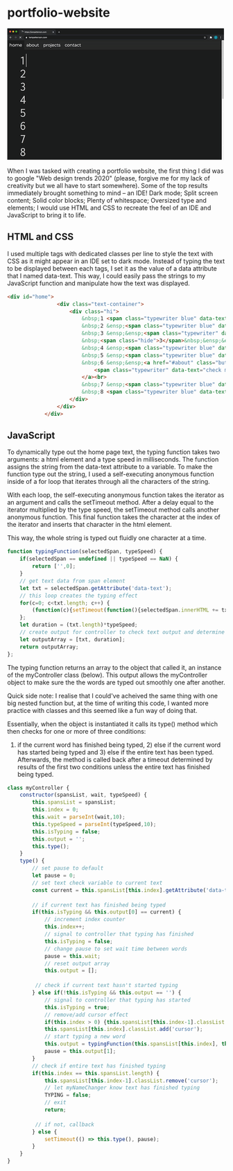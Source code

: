 # portfolio-website

![](homepage.gif)

When I was tasked with creating a portfolio website, the first thing I did was to google "Web design trends 2020" (please, forgive me for my lack of creativity but we all have to start somewhere). Some of the top results immediately brought something to mind – an IDE! Dark mode; Split screen content; Solid color blocks; Plenty of whitespace; Oversized type and elements; I would use HTML and CSS to recreate the feel of an IDE and JavaScript to bring it to life.

## HTML and CSS
I used multiple <span> tags with dedicated classes per line to style the text with CSS as it might appear in an IDE set to dark mode. Instead of typing the text to be displayed between each tags, I set it as the value of a data attribute that I named data-text. This way, I could easily pass the strings to my JavaScript function and manipulate how the text was displayed.

```html
<div id="home">
                <div class="text-container">
                    <div class="hi">
                        &nbsp;1 <span class="typewriter blue" data-text="&lt;div "></span><span class="typewriter lgblue" data-text="id="></span><span class="typewriter orange" data-text="&quot;hi&quot;"></span><span class="typewriter blue" data-text="&gt;"></span><br>
                        &nbsp;2 &ensp;<span class="typewriter blue" data-text="&lt;h1&gt;"></span><br>
                        &nbsp;3 &ensp;&ensp;<span class="typewriter" data-text="I'm "></span><span class="smscreen"><span class="typewriter blue break" data-text="&lt;br&gt;"></span><br>
                        &nbsp;<span class="hide">3</span>&nbsp;&ensp;&ensp;</span><span class="typewriter myName" data-text="Ian Patterson" data-wait="1500" onclick="init()"></span><br>
                        &nbsp;4 &ensp;<span class="typewriter blue" data-text="&lt;/h1&gt;"></span><br>
                        &nbsp;5 &ensp;<span class="typewriter blue" data-text="&lt;button&gt;"></span><br>
                        &nbsp;6 &ensp;&ensp;<a href="#about" class="button">
                            <span class="typewriter" data-text="check me out"></span>
                        </a><br>
                        &nbsp;7 &ensp;<span class="typewriter blue" data-text="&lt;/button&gt;"></span><br>
                        &nbsp;8 <span class="typewriter blue" data-text="&lt;/div&gt;"></span><br>&nbsp;9<br>10<br>11<br>12<br>13<br>14<br>15<br>16<br>17
                    </div>
                </div>
            </div>
```

## JavaScript

To dynamically type out the home page text, the typing function takes two arguments: a html element and a type speed in milliseconds.
The function assigns the string from the data-text attribute to a variable.
To make the function type out the string, I used a self-executing anonymous function inside of a for loop that iterates through all the characters of the string.

With each loop, the self-executing anonymous function takes the iterator as an argument and calls the setTimeout method.
After a delay equal to the iterator multiplied by the type speed, the setTimeout method calls another anonymous function.
This final function takes the character at the index of the iterator and inserts that character in the html element.

This way, the whole string is typed out fluidly one character at a time.

```javascript
function typingFunction(selectedSpan, typeSpeed) {
    if(selectedSpan == undefined || typeSpeed == NaN) {
        return ['',0];
    }
    // get text data from span element
    let txt = selectedSpan.getAttribute('data-text');
    // this loop creates the typing effect
    for(c=0; c<txt.length; c++) {
        (function(c){setTimeout(function(){selectedSpan.innerHTML += txt[c];}, c*typeSpeed);})(c);
    };
    let duration = (txt.length)*typeSpeed;
    // create output for controller to check text output and determine timing
    let outputArray = [txt, duration];
    return outputArray;
};
```
The typing function returns an array to the object that called it, an instance of the myController class (below).
This output allows the myController object to make sure the the words are typed out smoothly one after another.

Quick side note: I realise that I could've acheived the same thing with one big nested function but, at the time of writing this code, I wanted more practice with classes and this seemed like a fun way of doing that.

Essentially, when the object is instantiated it calls its type() method which then checks for one or more of three conditions:
1) if the current word has finished being typed, 2) else if the current word has started being typed and 3) else if the entire text has been typed.
Afterwards, the method is called back after a timeout determined by results of the first two conditions unless the entire text has finished being typed.

```javascript
class myController {
    constructor(spansList, wait, typeSpeed) {
        this.spansList = spansList;
        this.index = 0;
        this.wait = parseInt(wait,10);
        this.typeSpeed = parseInt(typeSpeed,10);
        this.isTyping = false;
        this.output = '';
        this.type();
    }
    type() {
        // set pause to default
        let pause = 0;
        // set text check variable to current text
        const current = this.spansList[this.index].getAttribute('data-text');

        // if current text has finished being typed
        if(this.isTyping && this.output[0] == current) {
            // increment index counter
            this.index++;
            // signal to controller that typing has finished
            this.isTyping = false;
            // change pause to set wait time between words
            pause = this.wait;
            // reset output array
            this.output = [];

         // check if current text hasn't started typing
        } else if(!this.isTyping && this.output == '') {
            // signal to controller that typing has started
            this.isTyping = true;
            // remove/add cursor effect
            if(this.index > 0) {this.spansList[this.index-1].classList.remove('cursor')};
            this.spansList[this.index].classList.add('cursor');
            // start typing a new word
            this.output = typingFunction(this.spansList[this.index], this.typeSpeed);
            pause = this.output[1];
        }
        // check if entire text has finished typing
        if(this.index == this.spansList.length) {
            this.spansList[this.index-1].classList.remove('cursor');
            // let myNameChanger know text has finished typing
            TYPING = false;
            // exit
            return;

         // if not, callback
        } else {
            setTimeout(() => this.type(), pause);
        }
    }
}
```
